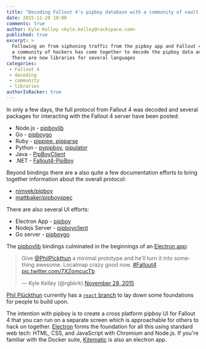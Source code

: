```yaml
---
title: "Decoding Fallout 4's pipboy database with a community of vault dwellers"
date: 2015-11-20 18:00
comments: true
author: Kyle Kelley <kyle.kelley@rackspace.com>
published: true
excerpt: >
  Following on from siphoning traffic from the pipboy app and Fallout 4 game,
  a community of hackers has come together to decode the pipboy data and database.
  There are now libraries for several languages
categories:
 - Fallout 4
 - decoding
 - community
 - libraries
authorIsRacker: true
---
```


In only a few days, the full protocol from Fallout 4 was decoded and several
packages for interacting with the Fallout 4 server have been posted:

* Node.js - [pipboylib](https://github.com/robcoindustries/pipboylib)
* Go - [pipboygo](https://github.com/nkatsaros/pipboygo)
* Ruby - [pippipe, pipparse](https://github.com/mattbaker/pipboy-explorations)
* Python - [pypipboy](https://github.com/matzman666/PyPipboy), [pipulator](https://github.com/Gavitron/pipulator)
* Java - [PipBoyClient](https://github.com/cpopp/PipBoyClient)
* .NET - [Fallout4-PipBoy](https://github.com/weberph/Fallout4-PipBoy)

Beyond bindings there are a also quite a few documentation efforts to bring
together information about the overall protocol:

* [nimvek/pipboy](https://github.com/NimVek/pipboy)
* [mattbaker/pipboyspec](https://github.com/mattbaker/pipboyspec)

There are also several UI efforts:

* Electron App - [pipboy](https://github.com/robcoindustries/pipboy)
* Nodejs Server - [pipboyclient](https://github.com/AlexanderDzhoganov/pipboyclient)
* Go server - [pipboygo](https://github.com/nkatsaros/pipboygo)

The [pipboylib](https://github.com/robcoindustries/pipboylib) bindings culminated
in the beginnings of an [Electron app](https://github.com/robcoindustries/pipboy):

<blockquote class="twitter-tweet" lang="en"><p lang="en" dir="ltr">Give <a href="https://twitter.com/PhilPlckthun">@PhilPlckthun</a> a minimal prototype and he&#39;ll turn it into something awesome. Localmap crazy good now. <a href="https://twitter.com/hashtag/Fallout4?src=hash">#Fallout4</a> <a href="https://t.co/7XZomcucTb">pic.twitter.com/7XZomcucTb</a></p>&mdash; Kyle Kelley (@rgbkrk) <a href="https://twitter.com/rgbkrk/status/670646978024448000">November 28, 2015</a></blockquote>
<script async src="//platform.twitter.com/widgets.js" charset="utf-8"></script>

[Phil Plückthun](https://github.com/philplckthun) currently has a
[`react` branch](https://github.com/RobCoIndustries/pipboy/tree/react)
to lay down some foundations for people to build upon.

The intention with pipboy is to create a cross platform pipboy UI for Fallout 4
that you can run on a separate screen which is approachable for others to hack
on together. [Electron](http://electron.atom.io/) forms the foundation for all
this using standard web tech: HTML, CSS, and JavaScript with Chromium and Node.js.
If you're familiar with the Docker suite, [Kitematic](https://kitematic.com/) is
also an electron app.
